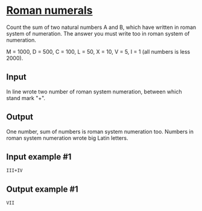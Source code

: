 # [Roman numerals](https://www.e-olymp.com/en/problems/7)

Count the sum of two natural numbers А and В, which have written in roman system of numeration. The answer you must write too in roman system of numeration.

М = 1000, D = 500, С = 100, L = 50, X = 10, V = 5, I = 1 (all numbers is less 2000).

## Input

In line wrote two number of roman system numeration, between which stand mark "+".

## Output

One number, sum of numbers is roman system numeration too. Numbers in roman system numeration wrote big Latin letters.

## Input example #1
```
III+IV
```

## Output example #1
```
VII
```
